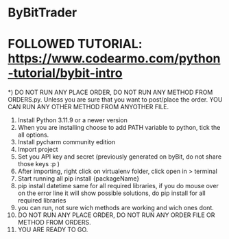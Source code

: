 # ByBitTrader
# FOLLOWED TUTORIAL: https://www.codearmo.com/python-tutorial/bybit-intro

*) DO NOT RUN ANY PLACE ORDER, DO NOT RUN ANY METHOD FROM ORDERS.py. Unless you are sure that you want to post/place the order. YOU CAN RUN ANY OTHER METHOD FROM ANYOTHER FILE.

1) Install Python 3.11.9 or a newer version
2) When you are installing choose to add PATH variable to python, tick the all options.
3) Install pycharm community edition
4) Import project
5) Set you API key and secret (previously generated on byBit, do not share those keys :p )
6) After importing, right click on virtualenv folder, click open in > terminal
7) Start running all pip install {packageName}
8) pip install datetime same for all required libraries, if you do mouse over on the error line it will show possible solutions, do pip install for all required libraries
9) you can run, not sure wich methods are working and wich ones dont.
10) DO NOT RUN ANY PLACE ORDER, DO NOT RUN ANY ORDER FILE OR METHOD FROM ORDERS.
11) YOU ARE READY TO GO.
